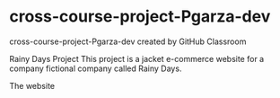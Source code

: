 # cross-course-project-Pgarza-dev

cross-course-project-Pgarza-dev created by GitHub Classroom

Rainy Days Project
This project is a jacket e-commerce website for a company fictional company called Rainy Days.

The website
